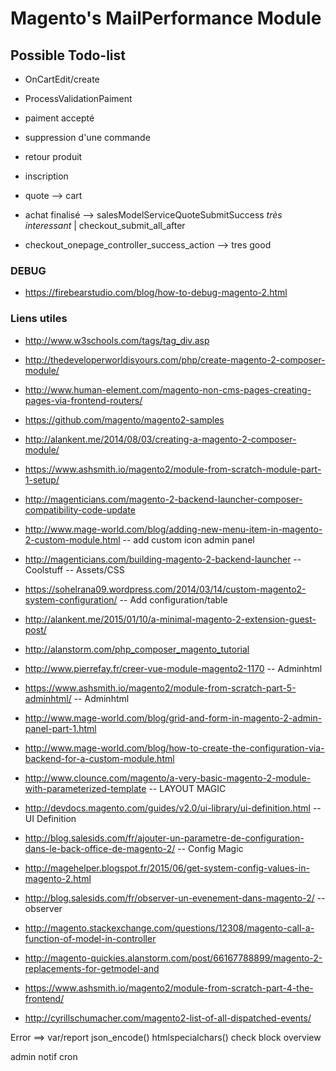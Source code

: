 # Magento's MailPerformance Module
## Possible Todo-list

* OnCartEdit/create
* ProcessValidationPaiment
* paiment accepté
* suppression d'une commande
* retour produit
* inscription

* quote --> cart
* achat finalisé --> salesModelServiceQuoteSubmitSuccess *très interessant* | checkout_submit_all_after

* checkout_onepage_controller_success_action --> tres good


### DEBUG

* https://firebearstudio.com/blog/how-to-debug-magento-2.html

### Liens utiles
* http://www.w3schools.com/tags/tag_div.asp

* http://thedeveloperworldisyours.com/php/create-magento-2-composer-module/
* http://www.human-element.com/magento-non-cms-pages-creating-pages-via-frontend-routers/
* https://github.com/magento/magento2-samples
* http://alankent.me/2014/08/03/creating-a-magento-2-composer-module/
* https://www.ashsmith.io/magento2/module-from-scratch-module-part-1-setup/
* http://magenticians.com/magento-2-backend-launcher-composer-compatibility-code-update
* http://www.mage-world.com/blog/adding-new-menu-item-in-magento-2-custom-module.html -- add custom icon admin panel
* http://magenticians.com/building-magento-2-backend-launcher -- Coolstuff -- Assets/CSS
* https://sohelrana09.wordpress.com/2014/03/14/custom-magento2-system-configuration/ -- Add configuration/table
* http://alankent.me/2015/01/10/a-minimal-magento-2-extension-guest-post/
* http://alanstorm.com/php_composer_magento_tutorial
* http://www.pierrefay.fr/creer-vue-module-magento2-1170 -- Adminhtml
* https://www.ashsmith.io/magento2/module-from-scratch-part-5-adminhtml/ -- Adminhtml
* http://www.mage-world.com/blog/grid-and-form-in-magento-2-admin-panel-part-1.html
* http://www.mage-world.com/blog/how-to-create-the-configuration-via-backend-for-a-custom-module.html
* http://www.clounce.com/magento/a-very-basic-magento-2-module-with-parameterized-template -- LAYOUT MAGIC
* http://devdocs.magento.com/guides/v2.0/ui-library/ui-definition.html -- UI Definition
* http://blog.salesids.com/fr/ajouter-un-parametre-de-configuration-dans-le-back-office-de-magento-2/ -- Config Magic
* http://magehelper.blogspot.fr/2015/06/get-system-config-values-in-magento-2.html
* http://blog.salesids.com/fr/observer-un-evenement-dans-magento-2/ -- observer

* http://magento.stackexchange.com/questions/12308/magento-call-a-function-of-model-in-controller
* http://magento-quickies.alanstorm.com/post/66167788899/magento-2-replacements-for-getmodel-and
* https://www.ashsmith.io/magento2/module-from-scratch-part-4-the-frontend/

* http://cyrillschumacher.com/magento2-list-of-all-dispatched-events/

Error ==> var/report
json_encode()
htmlspecialchars()
check block overview

admin notif cron
